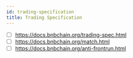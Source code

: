 ```yaml
---
id: trading-specification
title: Trading Specification
---
```


- [ ] https://docs.bnbchain.org/trading-spec.html
- [ ] https://docs.bnbchain.org/match.html
- [ ] https://docs.bnbchain.org/anti-frontrun.html
